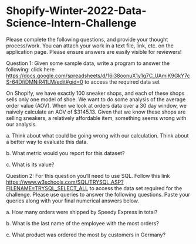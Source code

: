 # Shopify-Winter-2022-Data-Science-Intern-Challenge

Please complete the following questions, and provide your thought process/work. You can attach your work in a text file, link, etc. on the application page. Please ensure answers are easily visible for reviewers!


Question 1: Given some sample data, write a program to answer the following: click here https://docs.google.com/spreadsheets/d/16i38oonuX1y1g7C_UAmiK9GkY7cS-64DfiDMNiR41LM/edit#gid=0 to access the required data set

On Shopify, we have exactly 100 sneaker shops, and each of these shops sells only one model of shoe. We want to do some analysis of the average order value (AOV). When we look at orders data over a 30 day window, we naively calculate an AOV of $3145.13. Given that we know these shops are selling sneakers, a relatively affordable item, something seems wrong with our analysis. 

a. Think about what could be going wrong with our calculation. Think about a better way to evaluate this data. 

b. What metric would you report for this dataset?

c. What is its value?


Question 2: For this question you’ll need to use SQL. Follow this link https://www.w3schools.com/SQL/TRYSQL.ASP?FILENAME=TRYSQL_SELECT_ALL to access the data set required for the challenge. Please use queries to answer the following questions. Paste your queries along with your final numerical answers below.

a. How many orders were shipped by Speedy Express in total?

b. What is the last name of the employee with the most orders?

c. What product was ordered the most by customers in Germany?
